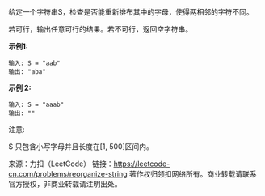 给定一个字符串S，检查是否能重新排布其中的字母，使得两相邻的字符不同。

若可行，输出任意可行的结果。若不可行，返回空字符串。

**示例1:**
```
输入: S = "aab"
输出: "aba"
```
**示例 2:**
```
输入: S = "aaab"
输出: ""
```
注意:

S 只包含小写字母并且长度在[1, 500]区间内。

来源：力扣（LeetCode）
链接：https://leetcode-cn.com/problems/reorganize-string
著作权归领扣网络所有。商业转载请联系官方授权，非商业转载请注明出处。